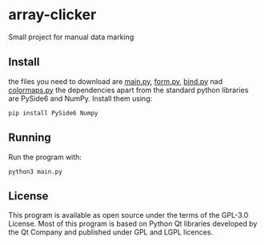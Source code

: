 # array-clicker
Small project for manual data marking
## Install
the files you need to download are  [main.py](https://github.com/vachaj11/array-clicker/blob/master/main.py), [form.py](https://github.com/vachaj11/array-clicker/blob/master/form.py),  [bind.py](https://github.com/vachaj11/array-clicker/blob/master/bind.py) nad [colormaps.py](https://github.com/vachaj11/array-clicker/blob/master/colormaps.py)
the dependencies apart from the standard python libraries are PySide6 and NumPy. Install them using:
```
pip install PySide6 Numpy
```
## Running
Run the program with:
```
python3 main.py
```

## License
This program is available as open source under the terms of the GPL-3.0 License.
Most of this program is based on Python Qt libraries developed by the Qt Company and published under GPL and LGPL licences.
